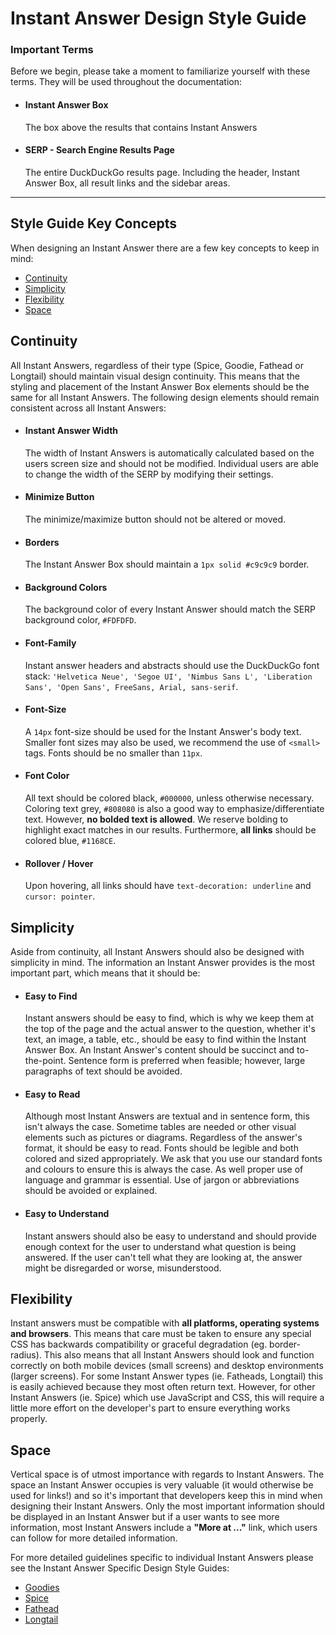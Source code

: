 # Instant Answer Design Style Guide

### Important Terms

Before we begin, please take a moment to familiarize yourself with these terms. They will be used throughout the documentation:

- #### Instant Answer Box

  The box above the results that contains Instant Answers

- #### SERP - Search Engine Results Page

  The entire DuckDuckGo results page. Including the header, Instant Answer Box, all result links and the sidebar areas.

---

## Style Guide Key Concepts

When designing an Instant Answer there are a few key concepts to keep in mind:

- [Continuity](#continuity)
- [Simplicity](#simplicity)
- [Flexibility](#flexibility)
- [Space](#space)
<!-- /summary -->

## Continuity

All Instant Answers, regardless of their type (Spice, Goodie, Fathead or Longtail) should maintain visual design continuity. This means that the styling and placement of the Instant Answer Box elements should be the same for all Instant Answers. The following design elements should remain consistent across all Instant Answers:

<!-- /summary -->

- #### Instant Answer Width

  The width of Instant Answers is automatically calculated based on the users screen size and should not be modified. Individual users are able to change the width of the SERP by modifying their settings.

- #### Minimize Button

  The minimize/maximize button should not be altered or moved.

- #### Borders

  The Instant Answer Box should maintain a `1px solid #c9c9c9` border.

- #### Background Colors

  The background color of every Instant Answer should match the SERP background color, `#FDFDFD`.

- #### Font-Family

  Instant answer headers and abstracts should use the DuckDuckGo font stack: `'Helvetica Neue', 'Segoe UI', 'Nimbus Sans L', 'Liberation Sans', 'Open Sans', FreeSans, Arial, sans-serif`.

- #### Font-Size

  A `14px` font-size should be used for the Instant Answer's body text. Smaller font sizes may also be used, we recommend the use of `<small>` tags. Fonts should be no smaller than `11px`.

- #### Font Color

  All text should be colored black, `#000000`, unless otherwise necessary. Coloring text grey, `#808080` is also a good way to emphasize/differentiate text. However, **no bolded text is allowed**. We reserve bolding to highlight exact matches in our results. Furthermore, **all links** should be colored blue, `#1168CE`.

- #### Rollover / Hover

  Upon hovering, all links should have `text-decoration: underline` and `cursor: pointer`.

## Simplicity

Aside from continuity, all Instant Answers should also be designed with simplicity in mind. The information an Instant Answer provides is the most important part, which means that it should be:

<!-- /summary -->

- #### Easy to Find

  Instant answers should be easy to find, which is why we keep them at the top of the page and the actual answer to the question, whether it's text, an image, a table, etc., should be easy to find within the Instant Answer Box. An Instant Answer's content should be succinct and to-the-point. Sentence form is preferred when feasible; however, large paragraphs of text should be avoided.

- #### Easy to Read

  Although most Instant Answers are textual and in sentence form, this isn't always the case. Sometime tables are needed or other visual elements such as pictures or diagrams. Regardless of the answer's format, it should be easy to read. Fonts should be legible and both colored and sized appropriately. We ask that you use our standard fonts and colours to ensure this is always the case. As well proper use of language and grammar is essential. Use of jargon or abbreviations should be avoided or explained.

- #### Easy to Understand

  Instant answers should also be easy to understand and should provide enough context for the user to understand what question is being answered. If the user can't tell what they are looking at, the answer might be disregarded or worse, misunderstood.

## Flexibility

Instant answers must be compatible with **all platforms, operating systems and browsers**. This means that care must be taken to ensure any special CSS has backwards compatibility or graceful degradation (eg. border-radius). This also means that all Instant Answers should look and function correctly on both mobile devices (small screens) and desktop environments (larger screens). For some Instant Answer types (ie. Fatheads, Longtail) this is easily achieved because they most often return text. However, for other Instant Answers (ie. Spice) which use JavaScript and CSS, this will require a little more effort on the developer's part to ensure everything works properly.

## Space

Vertical space is of utmost importance with regards to Instant Answers. The space an Instant Answer occupies is very valuable (it would otherwise be used for links!) and so it's important that developers keep this in mind when designing their Instant Answers. Only the most important information should be displayed in an Instant Answer but if a user wants to see more information, most Instant Answers include a **"More at ..."** link, which users can follow for more detailed information.

For more detailed guidelines specific to individual Instant Answers please see the Instant Answer Specific Design Style Guides:
- [Goodies](https://github.com/duckduckgo/duckduckgo-documentation/blob/master/duckduckhack/styleguides/goodie_styleguide.md)
- [Spice](https://github.com/duckduckgo/duckduckgo-documentation/blob/master/duckduckhack/styleguides/spice_styleguide.md)
- [Fathead](https://github.com/duckduckgo/duckduckgo-documentation/blob/master/duckduckhack/styleguides/fathead_styleguide.md)
- [Longtail](https://github.com/duckduckgo/duckduckgo-documentation/blob/master/duckduckhack/styleguides/longtail_styleguide.md)